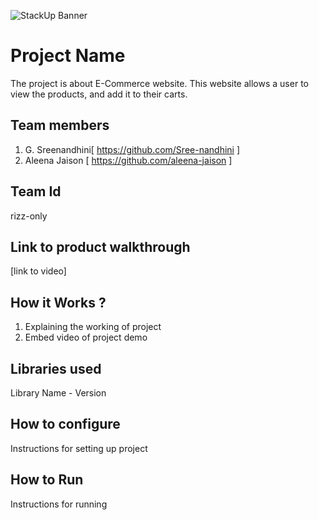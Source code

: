 ![StackUp Banner]([https://tinkerhub.frappe.cloud/files/stackup%20banner.jpeg])
# Project Name
The project is about E-Commerce website. This website allows a user to view the products, and add it to their carts.
## Team members
1. G. Sreenandhini[ https://github.com/Sree-nandhini  ]
2. Aleena Jaison [ https://github.com/aleena-jaison  ]
## Team Id
rizz-only
## Link to product walkthrough
[link to video]
## How it Works ?
1. Explaining the working of project
2. Embed video of project demo
## Libraries used
Library Name - Version
## How to configure
Instructions for setting up project
## How to Run
Instructions for running
